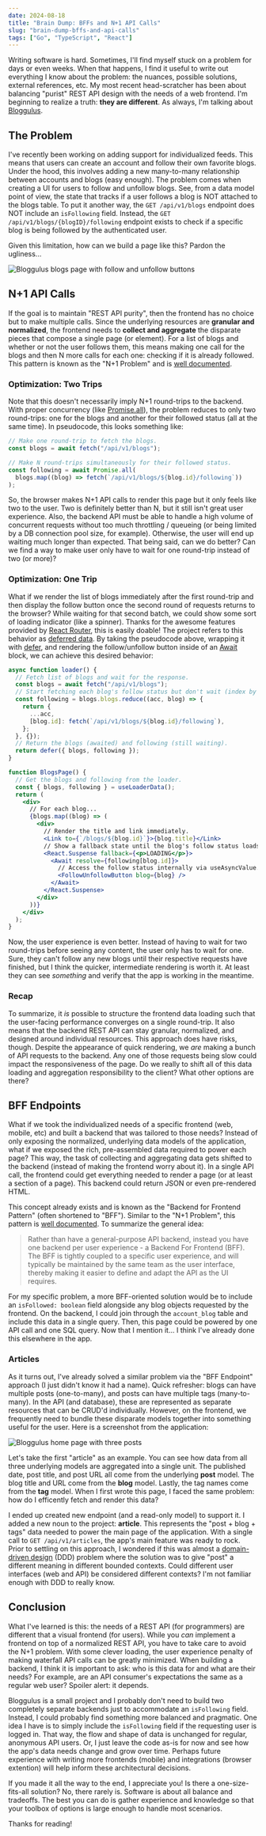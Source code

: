 ```yaml
---
date: 2024-08-18
title: "Brain Dump: BFFs and N+1 API Calls"
slug: "brain-dump-bffs-and-api-calls"
tags: ["Go", "TypeScript", "React"]
---
```


Writing software is hard.
Sometimes, I'll find myself stuck on a problem for days or even weeks.
When that happens, I find it useful to write out everything I know about the problem: the nuances, possible solutions, external references, etc.
My most recent head-scratcher has been about balancing "purist" REST API design with the needs of a web frontend.
I'm beginning to realize a truth: **they are different**.
As always, I'm talking about [Bloggulus](https://bloggulus.com).

## The Problem

I've recently been working on adding support for individualized feeds.
This means that users can create an account and follow their own favorite blogs.
Under the hood, this involves adding a new many-to-many relationship between accounts and blogs (easy enough).
The problem comes when creating a UI for users to follow and unfollow blogs.
See, from a data model point of view, the state that tracks if a user follows a blog is NOT attached to the blogs table.
To put it another way, the `GET /api/v1/blogs` endpoint does NOT include an `isFollowing` field.
Instead, the `GET /api/v1/blogs/{blogID}/following` endpoint exists to check if a specific blog is being followed by the authenticated user.

Given this limitation, how can we build a page like this?
Pardon the ugliness...

![Bloggulus blogs page with follow and unfollow buttons](/images/20240818/blogs.webp)

## N+1 API Calls

If the goal is to maintain "REST API purity", then the frontend has no choice but to make multiple calls.
Since the underlying resources are **granular and normalized**, the frontend needs to **collect and aggregate** the disparate pieces that compose a single page (or element).
For a list of blogs and whether or not the user follows them, this means making one call for the blogs and then N more calls for each one: checking if it is already followed.
This pattern is known as the "N+1 Problem" and is [well documented](https://www.infoq.com/articles/N-Plus-1/).

### Optimization: Two Trips

Note that this doesn't necessarily imply N+1 round-trips to the backend.
With proper concurrency (like [Promise.all](https://developer.mozilla.org/en-US/docs/Web/JavaScript/Reference/Global_Objects/Promise/all)), the problem reduces to only two round-trips: one for the blogs and another for their followed status (all at the same time).
In pseudocode, this looks something like:

```ts
// Make one round-trip to fetch the blogs.
const blogs = await fetch("/api/v1/blogs");

// Make N round-trips simultaneously for their followed status.
const following = await Promise.all(
  blogs.map((blog) => fetch(`/api/v1/blogs/${blog.id}/following`))
);
```

So, the browser makes N+1 API calls to render this page but it only feels like two to the user.
Two is definitely better than N, but it still isn't great user experience.
Also, the backend API must be able to handle a high volume of concurrent requests without too much throttling / queueing (or being limited by a DB connection pool size, for example).
Otherwise, the user will end up waiting much longer than expected.
That being said, can we do better?
Can we find a way to make user only have to wait for one round-trip instead of two (or more)?

### Optimization: One Trip

What if we render the list of blogs immediately after the first round-trip and then display the follow button once the second round of requests returns to the browser?
While waiting for that second batch, we could show some sort of loading indicator (like a spinner).
Thanks for the awesome features provided by [React Router](https://reactrouter.com/en/main), this is easily doable!
The project refers to this behavior as [deferred data](https://reactrouter.com/en/main/guides/deferred).
By taking the pseudocode above, wrapping it with [defer](https://reactrouter.com/en/main/utils/defer), and rendering the follow/unfollow button inside of an [Await](https://reactrouter.com/en/main/components/await) block, we can achieve this desired behavior:

```jsx
async function loader() {
  // Fetch list of blogs and wait for the response.
  const blogs = await fetch("/api/v1/blogs");
  // Start fetching each blog's follow status but don't wait (index by ID).
  const following = blogs.blogs.reduce((acc, blog) => {
    return {
      ...acc,
      [blog.id]: fetch(`/api/v1/blogs/${blog.id}/following`),
    };
  }, {});
  // Return the blogs (awaited) and following (still waiting).
  return defer({ blogs, following });
}

function BlogsPage() {
  // Get the blogs and following from the loader.
  const { blogs, following } = useLoaderData();
  return (
    <div>
      // For each blog...
      {blogs.map((blog) => (
        <div>
          // Render the title and link immediately.
          <Link to={`/blogs/${blog.id}`}>{blog.title}</Link>
          // Show a fallback state until the blog's follow status loads.
          <React.Suspense fallback={<p>LOADING</p>}>
            <Await resolve={following[blog.id]}>
              // Access the follow status internally via useAsyncValue.
              <FollowUnfollowButton blog={blog} />
            </Await>
          </React.Suspense>
        </div>
      ))}
    </div>
  );
}
```

Now, the user experience is even better.
Instead of having to wait for two round-trips before seeing any content, the user only has to wait for one.
Sure, they can't follow any new blogs until their respective requests have finished, but I think the quicker, intermediate rendering is worth it.
At least they can see _something_ and verify that the app is working in the meantime.

### Recap

To summarize, it _is_ possible to structure the frontend data loading such that the user-facing performance converges on a single round-trip.
It also means that the backend REST API can stay granular, normalized, and designed around individual resources.
This approach does have risks, though.
Despite the appearance of quick rendering, we _are_ making a bunch of API requests to the backend.
Any one of those requests being slow could impact the responsiveness of the page.
Do we really to shift all of this data loading and aggregation responsibility to the client?
What other options are there?

## BFF Endpoints

What if we took the individualized needs of a specific frontend (web, mobile, etc) and built a backend that was tailored to those needs?
Instead of only exposing the normalized, underlying data models of the application, what if we exposed the rich, pre-assembled data required to power each page?
This way, the task of collecting and aggregating data gets shifted to the backend (instead of making the frontend worry about it).
In a single API call, the frontend could get everything needed to render a page (or at least a section of a page).
This backend could return JSON or even pre-rendered HTML.

This concept already exists and is known as the "Backend for Frontend Pattern" (often shortened to "BFF").
Similar to the "N+1 Problem", this pattern is [well documented](https://samnewman.io/patterns/architectural/bff/).
To summarize the general idea:

> Rather than have a general-purpose API backend, instead you have one backend per user experience - a Backend For Frontend (BFF).
> The BFF is tightly coupled to a specific user experience, and will typically be maintained by the same team as the user interface, thereby making it easier to define and adapt the API as the UI requires.

For my specific problem, a more BFF-oriented solution would be to include an `isFollowed: boolean` field alongside any blog objects requested by the frontend.
On the backend, I could join through the `account_blog` table and include this data in a single query.
Then, this page could be powered by one API call and one SQL query.
Now that I mention it... I think I've already done this elsewhere in the app.

### Articles

As it turns out, I've already solved a similar problem via the "BFF Endpoint" approach (I just didn't know it had a name).
Quick refresher: blogs can have multiple posts (one-to-many), and posts can have multiple tags (many-to-many).
In the API (and database), these are represented as separate resources that can be CRUD'd individually.
However, on the frontend, we frequently need to bundle these disparate models together into something useful for the user.
Here is a screenshot from the application:

![Bloggulus home page with three posts](/images/20240818/bloggulus.webp)

Let's take the first "article" as an example.
You can see how data from all three underlying models are aggregated into a single unit.
The published date, post title, and post URL all come from the underlying **post** model.
The blog title and URL come from the **blog** model.
Lastly, the tag names come from the **tag** model.
When I first wrote this page, I faced the same problem: how do I efficently fetch and render this data?

I ended up created new endpoint (and a read-only model) to support it.
I added a new noun to the project: **article**.
This represents the "post + blog + tags" data needed to power the main page of the application.
With a single call to `GET /api/v1/articles`, the app's main feature was ready to rock.
Prior to settling on this approach, I wondered if this was almost a [domain-driven design](https://en.wikipedia.org/wiki/Domain-driven_design) (DDD) problem where the solution was to give "post" a different meaning in different bounded contexts.
Could different user interfaces (web and API) be considered different contexts?
I'm not familiar enough with DDD to really know.

## Conclusion

What I've learned is this: the needs of a REST API (for programmers) are different that a visual frontend (for users).
While you _can_ implement a frontend on top of a normalized REST API, you have to take care to avoid the N+1 problem.
With some clever loading, the user experience penalty of making waterfall API calls can be greatly minimized.
When building a backend, I think it is important to ask: who is this data for and what are their needs?
For example, are an API consumer's expectations the same as a regular web user?
Spoiler alert: it depends.

Bloggulus is a small project and I probably don't need to build two completely separate backends just to accommodate an `isFollowing` field.
Instead, I could probably find something more balanced and pragmatic.
One idea I have is to simply include the `isFollowing` field if the requesting user is logged in.
That way, the flow and shape of data is unchanged for regular, anonymous API users.
Or, I just leave the code as-is for now and see how the app's data needs change and grow over time.
Perhaps future experience with writing more frontends (mobile) and integrations (browser extention) will help inform these architectural decisions.

If you made it all the way to the end, I appreciate you!
Is there a one-size-fits-all solution?
No, there rarely is.
Software is about all balance and tradeoffs.
The best you can do is gather experience and knowledge so that your toolbox of options is large enough to handle most scenarios.

Thanks for reading!

